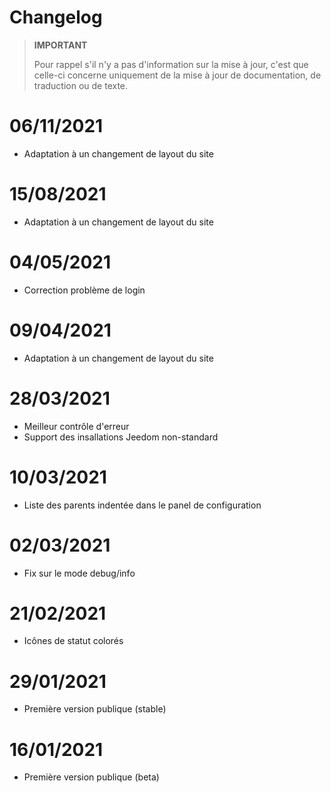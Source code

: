 # Changelog

>**IMPORTANT**
>
>Pour rappel s'il n'y a pas d'information sur la mise à jour, c'est que celle-ci concerne uniquement de la mise à jour de documentation, de traduction ou de texte.

# 06/11/2021
- Adaptation à un changement de layout du site

# 15/08/2021
- Adaptation à un changement de layout du site

# 04/05/2021
- Correction problème de login

# 09/04/2021
- Adaptation à un changement de layout du site

# 28/03/2021
- Meilleur contrôle d'erreur
- Support des insallations Jeedom non-standard

# 10/03/2021
- Liste des parents indentée dans le panel de configuration

# 02/03/2021
- Fix sur le mode debug/info

# 21/02/2021
- Icônes de statut colorés

# 29/01/2021
- Première version publique (stable)

# 16/01/2021
- Première version publique (beta)

